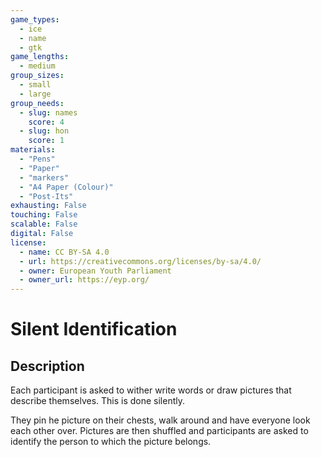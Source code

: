 ```yaml
---
game_types:
  - ice
  - name
  - gtk
game_lengths:
  - medium
group_sizes:
  - small
  - large
group_needs:
  - slug: names
    score: 4
  - slug: hon
    score: 1
materials:
  - "Pens"
  - "Paper"
  - "markers"
  - "A4 Paper (Colour)"
  - "Post-Its"
exhausting: False
touching: False
scalable: False
digital: False
license:
  - name: CC BY-SA 4.0
  - url: https://creativecommons.org/licenses/by-sa/4.0/
  - owner: European Youth Parliament
  - owner_url: https://eyp.org/
---
```

# Silent Identification

## Description
Each participant is asked to wither write words or draw pictures that describe themselves. This is done silently. 

They pin he picture on their chests, walk around and have everyone look each other over. Pictures are then shuffled and participants are asked to identify the person to which the picture belongs.

